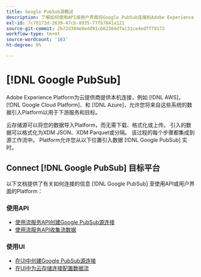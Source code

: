 ```yaml
---
title: Google PubSub源概述
description: 了解如何使用API或用户界面将Google PubSub连接到Adobe Experience Platform。
exl-id: 7c78173d-2639-47cb-8935-77fb7841a121
source-git-commit: 2b72d384e8edd91c662364dfac31ce4edff79172
workflow-type: tm+mt
source-wordcount: '163'
ht-degree: 0%

---
```


# [!DNL Google PubSub]

Adobe Experience Platform为云提供商提供本机连接，例如 [!DNL AWS]， [!DNL Google Cloud Platform]、和 [!DNL Azure]，允许您将来自这些系统的数据引入Platform以用于下游服务和目标。

云存储源可以将您的数据导入Platform，而无需下载、格式化或上传。 引入的数据可以格式化为XDM JSON、XDM Parquet或分隔。 该过程的每个步骤都集成到源工作流中。 Platform允许您从以下位置引入数据 [!DNL Google PubSub] 实时。

## Connect [!DNL Google PubSub] 目标平台

以下文档提供了有关如何连接的信息 [!DNL Google PubSub] 至使用API或用户界面的Platform：

### 使用API

- [使用流服务API创建Google PubSub源连接](../../tutorials/api/create/cloud-storage/google-pubsub.md)
- [使用流服务API收集流数据](../../tutorials/api/collect/streaming.md)

### 使用UI

- [在UI中创建Google PubSub源连接](../../tutorials/ui/create/cloud-storage/google-pubsub.md)
- [在UI中为云存储连接配置数据流](../../tutorials/ui/dataflow/streaming/cloud-storage-streaming.md)
